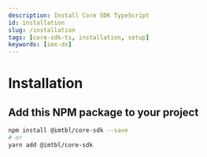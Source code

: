 ```yaml
---
description: Install Core SDK TypeScript
id: installation
slug: /installation
tags: [core-sdk-ts, installation, setup]
keywords: [imx-dx]
---
```


# Installation

## Add this NPM package to your project

```sh
npm install @imtbl/core-sdk --save
# or
yarn add @imtbl/core-sdk
```
